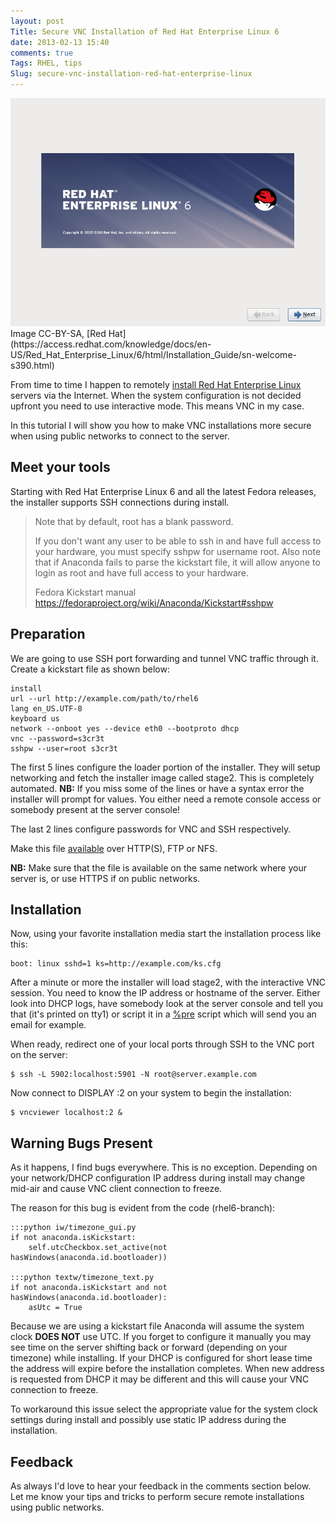 ```yaml
---
layout: post
Title: Secure VNC Installation of Red Hat Enterprise Linux 6
date: 2013-02-13 15:40
comments: true
Tags: RHEL, tips
Slug: secure-vnc-installation-red-hat-enterprise-linux
---
```


<img src="/images/rhel6_welcome.png" alt="RHEL 6 welcome screen" />
Image CC-BY-SA,
[Red Hat](https://access.redhat.com/knowledge/docs/en-US/Red_Hat_Enterprise_Linux/6/html/Installation_Guide/sn-welcome-s390.html)


From time to time I happen to remotely
[install Red Hat Enterprise Linux](http://otb.bg)
servers via the Internet.
When the system configuration is not decided upfront you need
to use interactive mode. This means VNC in my case.

In this tutorial I will show you how to make VNC installations more secure
when using public networks to connect to the server.

Meet your tools
----------------

Starting with Red Hat Enterprise Linux 6 and all the latest Fedora releases, the
installer supports SSH connections during install.

> Note that by default, root has a blank password.
> 
> If you don't want any user to be able to ssh in and have full access to your hardware, 
> you must specify sshpw for username root. Also note that if Anaconda fails to parse the 
> kickstart file, it will allow anyone to login as root and have full access to your hardware.
> 
> Fedora Kickstart manual https://fedoraproject.org/wiki/Anaconda/Kickstart#sshpw

Preparation
-----------

We are going to use SSH port forwarding and tunnel VNC traffic through it.
Create a kickstart file as shown below:

    install
    url --url http://example.com/path/to/rhel6
    lang en_US.UTF-8
    keyboard us
    network --onboot yes --device eth0 --bootproto dhcp
    vnc --password=s3cr3t
    sshpw --user=root s3cr3t

The first 5 lines configure the loader portion of the installer. They will setup
networking and fetch the installer image called stage2. This is completely automated.
**NB:** If you miss some of the lines or have a syntax error the installer will prompt for
values. You either need a remote console access or somebody present at the server console!

The last 2 lines configure passwords for VNC and SSH respectively.

Make this file
[available](https://fedoraproject.org/wiki/Anaconda/Kickstart#Chapter_6._Making_the_Kickstart_File_Available)
over HTTP(S), FTP or NFS.

**NB:** Make sure that the file is available on the same network where your server is,
or use HTTPS if on public networks.


Installation
------------

Now, using your favorite installation media start the
installation process like this: 

    boot: linux sshd=1 ks=http://example.com/ks.cfg


After a minute or more the installer will load stage2, with the
interactive VNC session. You need to know the IP address or hostname
of the server. Either look into DHCP logs, have somebody look at the
server console and tell you that (it's printed on tty1) or script it in
a [%pre](https://fedoraproject.org/wiki/Anaconda/Kickstart#Chapter_4._Pre-installation_Script)
script which will send you an email for example.

When ready, redirect one of your local ports through SSH to the VNC port on the server:

    $ ssh -L 5902:localhost:5901 -N root@server.example.com


Now connect to DISPLAY :2 on your system to begin the installation:

    $ vncviewer localhost:2 &


Warning Bugs Present
---------------------

As it happens, I find bugs everywhere. This is no exception.
Depending on your network/DHCP configuration IP address during install may 
change mid-air and cause VNC client connection to freeze.

The reason for this bug is evident from the code (rhel6-branch):

    :::python iw/timezone_gui.py
    if not anaconda.isKickstart:
        self.utcCheckbox.set_active(not hasWindows(anaconda.id.bootloader))

    :::python textw/timezone_text.py
    if not anaconda.isKickstart and not hasWindows(anaconda.id.bootloader):
        asUtc = True

Because we are using a kickstart file Anaconda will assume the system clock **DOES NOT**
use UTC. If you forget to configure it manually you may see time on the server shifting
back or forward (depending on your timezone) while installing. If your DHCP is configured
for short lease time the address will expire before the installation completes. When new
address is requested from DHCP it may be different and this will cause your VNC connection
to freeze.

To workaround this issue select the appropriate value for the system clock settings during install
and possibly use static IP address during the installation.


Feedback
--------

As always I'd love to hear your feedback in the comments section below. Let me know 
your tips and tricks to perform secure remote installations using public networks.
